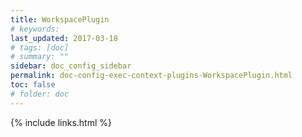```yaml
---
title: WorkspacePlugin
# keywords:
last_updated: 2017-03-18
# tags: [doc]
# summary: ""
sidebar: doc_config_sidebar
permalink: doc-config-exec-context-plugins-WorkspacePlugin.html
toc: false
# folder: doc
---
```


{% include links.html %}
 
